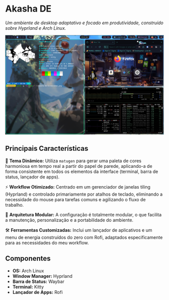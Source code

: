 # Akasha DE

*Um ambiente de desktop adaptativo e focado em produtividade, construído sobre Hyprland e Arch Linux.*

![screenshot.png](screenshot.png)

## Principais Características

🎨 **Tema Dinâmico:** Utiliza `matugen` para gerar uma paleta de cores harmoniosa em tempo real a partir do papel de parede, aplicando-a de forma consistente em todos os elementos da interface (terminal, barra de status, lançador de apps).

⚡ **Workflow Otimizado:** Centrado em um gerenciador de janelas tiling (Hyprland) e controlado primariamente por atalhos de teclado, eliminando a necessidade do mouse para tarefas comuns e agilizando o fluxo de trabalho.

🔩 **Arquitetura Modular:** A configuração é totalmente modular, o que facilita a manutenção, personalização e a portabilidade do ambiente.

🛠️ **Ferramentas Customizadas:** Inclui um lançador de aplicativos e um menu de energia construídos do zero com Rofi, adaptados especificamente para as necessidades do meu workflow.

## Componentes

* **OS:** Arch Linux
* **Window Manager:** Hyprland
* **Barra de Status:** Waybar
* **Terminal:** Kitty
* **Lançador de Apps:** Rofi
